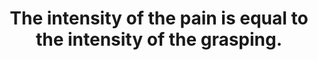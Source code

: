 ---
title: The intensity of the pain is equal to the intensity of the grasping.
tags: buddhism acceptance
---